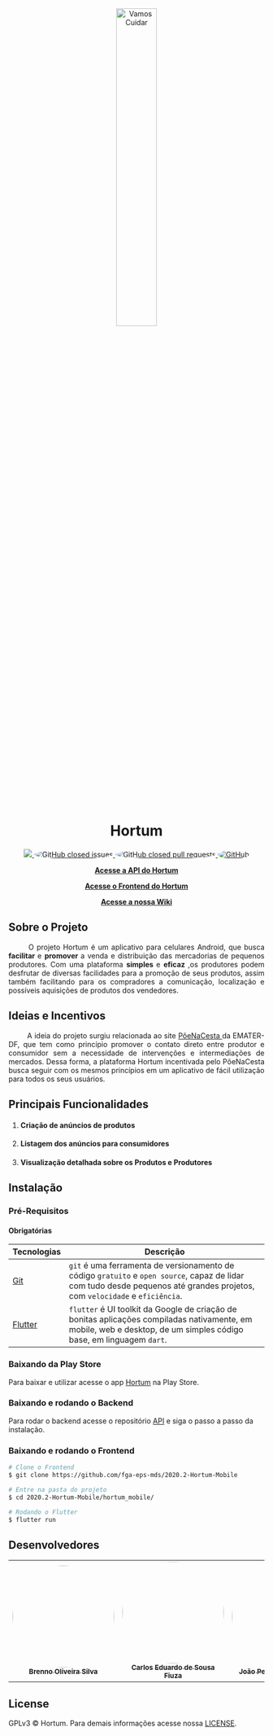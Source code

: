 <!-- Logo -->
<div align="center">
	<img width=40% src="https://raw.githubusercontent.com/fga-eps-mds/2020.2-Hortum/main/docs/img/logo.png" alt="Vamos Cuidar" class="lg">
</div>

<!-- Nome do Projeto -->
<h1 align="center"> Hortum </h1>

<!-- Badges -->
<!-- (TODO) Adicionar as Badges de DevOps -->
<p align="center">
      	<a href="https://codecov.io/gh/fga-eps-mds/2020.2-Hortum-Mobile">
        	<img src="https://codecov.io/gh/fga-eps-mds/2020.2-Hortum-Mobile/branch/main/graph/badge.svg?token=CY695ZAMSZ"/>
      	</a>
	<a href="https://github.com/fga-eps-mds/2020.2-Hortum/issues?q=is%3Aissue+is%3Aclosed">
        	 <img style="border-radius: 50%;" alt="GitHub closed issues" src="https://img.shields.io/github/issues-closed-raw/fga-eps-mds/2020.2-Hortum?style=flat">
	</a>
	<a href="https://github.com/fga-eps-mds/2020.2-Hortum/pulls?q=is%3Apr+is%3Aclosed">
		<img style="border-radius: 50%;" alt="GitHub closed pull requests" src="https://img.shields.io/github/issues-pr-closed-raw/fga-eps-mds/2020.2-Hortum?style=flat">
        </a>
	<a href="https://github.com/fga-eps-mds/2020.2-Hortum/blob/main/LICENSE">
		<img style="border-radius: 50%;" alt="GitHub" src="https://img.shields.io/github/license/fga-eps-mds/2020.2-Hortum?style=flat">
	</a>
</p>

<!-- Repositórios/wiki -->
<p align="center">
	<a href="https://github.com/fga-eps-mds/2020.2-Hortum"><strong>Acesse a API do Hortum</strong></a>
</p>
<p align="center">
	<a href="https://github.com/fga-eps-mds/2020.2-Hortum-Mobile"><strong>Acesse o Frontend do Hortum</strong></a>
</p>
<p align="center">
	<a href="https://fga-eps-mds.github.io/2020.2-Hortum"><strong>Acesse a nossa Wiki</strong></a>
</p>

<!-- Descrição sobre o Projeto -->
## Sobre o Projeto

<p align="justify">&emsp; &emsp; O projeto Hortum é um aplicativo para celulares Android, que busca <strong> facilitar </strong> e <strong> promover </strong> a venda e distribuição das mercadorias de pequenos produtores. Com uma plataforma <strong> simples </strong> e <strong> eficaz </strong>,os produtores podem desfrutar de diversas facilidades para a promoção de seus produtos, assim também facilitando para os compradores a comunicação, localização e possíveis aquisições de produtos dos vendedores. </p>

<!-- Ideias e Incentivos -->
## Ideias e Incentivos

<p align="justify">&emsp; &emsp; A ideia do projeto surgiu relacionada ao site <a href="https://dfrural.emater.df.gov.br/poenacesta/"> PõeNaCesta </a> da EMATER-DF, que tem como princípio promover o contato direto entre produtor e consumidor sem a necessidade de intervenções e intermediações de mercados. Dessa forma, a plataforma Hortum incentivada pelo PõeNaCesta busca seguir com os mesmos princípios em um aplicativo de fácil utilização para todos os seus usuários. </p>

<!-- Funcionalidades Principais -->
## Principais Funcionalidades

1. #### Criação de anúncios de produtos
1. #### Listagem dos anúncios para consumidores
1. #### Visualização detalhada sobre os Produtos e Produtores

<!-- Releases -->
<!-- (TODO) Adicionar a R1 e R2 -->

<!-- Instalação -->
## Instalação

<!-- Pré-Requisitos -->
### Pré-Requisitos
#### Obrigatórias
|Tecnologias|Descrição|
|-|-|
|[Git](https://git-scm.com/)|`git` é uma ferramenta de versionamento de código `gratuito` e `open source`, capaz de lidar com tudo desde pequenos até grandes projetos, com `velocidade` e `eficiência`.|
|[Flutter](https://flutter.dev/docs/get-started/install)| `flutter` é UI toolkit da Google de criação de bonitas aplicações compiladas nativamente, em mobile, web e desktop, de um simples código base, em linguagem `dart`.|

<!-- Play Store -->
### Baixando da Play Store
Para baixar e utilizar acesse o app [Hortum](https://play.google.com/store/apps/details?id=com.hortum_mobile.mds) na Play Store.

<!-- Backend -->
### Baixando e rodando o Backend
Para rodar o backend acesse o repositório [API](https://github.com/fga-eps-mds/2020.2-Hortum) e siga o passo a passo da instalação.

<!-- Frontend -->
### Baixando e rodando o Frontend
```bash
# Clone o Frontend
$ git clone https://github.com/fga-eps-mds/2020.2-Hortum-Mobile

# Entre na pasta do projeto
$ cd 2020.2-Hortum-Mobile/hortum_mobile/

# Rodando o Flutter
$ flutter run
```

<!-- Contributing -->
## Desenvolvedores
<table>
	<tr>
		<td align="center"><a href="https://github.com/brenno-silva"><img style="border-radius: 50%;" src="https://avatars.githubusercontent.com/u/54643530?s=460&u=35993e065c3b56710145bc3bdb13b40d36b2d433&v=4" width="200px;" alt=""/><br /><sub><b>Brenno Oliveira Silva</b></sub></a><br /><a href="https://github.com/brenno-silva"></a></td>
		<td align="center"><a href="https://github.com/CarlosFiuza"><img style="border-radius: 50%;" src="https://avatars.githubusercontent.com/u/71738659?s=460&u=61e0cdb48aa16f91870a3c25e1c93e1bf2856072&v=4" width="200px;" alt=""/><br /><sub><b>Carlos Eduardo de Sousa Fiuza</b></sub></a><br /><a href="https://github.com/CarlosFiuza"></a></td>
		<td align="center"><a href="https://github.com/Joao-Moura"><img style="border-radius: 50%;" src="https://avatars.githubusercontent.com/u/46077033?s=460&u=f32654cf2f096598e9eca3e48b040641fcff3009&v=4" width="200px;" alt=""/><br /><sub><b>João Pedro Moura Oliveira</b></sub></a><br /><a href="https://github.com/Joao-Moura"></a></td>
		<td align="center"><a href="https://github.com/LucasBraunX"><img style="border-radius: 50%;" src="https://avatars.githubusercontent.com/u/78307547?s=460&u=4850fd4162bdaad78e15d7f133673cacfa61dfb6&v=4" width="200px;" alt=""/><br /><sub><b>Lucas Braun Vieira Xavier</b></sub></a><br /><a href="https://github.com/LucasBraunX"></a></td>
        <td align="center"><a href="https://github.com/matheuscvp"><img style="border-radius: 50%;" src="https://avatars.githubusercontent.com/u/54119660?s=460&u=c4c6a51b9894b9773ce04caae2a0dd4d16612b83&v=4" width="200px;" alt=""/><br /><sub><b>Matheus Calixto Vaz Pinheiro</b></sub></a><br /><a href="https://github.com/matheuscvp"></a></td>
		<td align="center"><a href="https://github.com/vital14"><img style="border-radius: 50%;" src="https://avatars.githubusercontent.com/u/54643459?s=460&u=d1761ee486cfc4cf7ac0a36adb98572d3db35e32&v=4" width="200px;" alt=""/><br /><sub><b>Victor Souza Dantas Martins Lima</b></sub></a><br /><a href="https://github.com/vital14"></a></td>
		<td align="center"><a href="https://github.com/VitorLamego"><img style="border-radius: 50%;" src="https://avatars.githubusercontent.com/u/54643464?s=460&u=43a46df920c57476dfe9abe953eba2b89f8f7ca0&v=4" width="200px;" alt=""/><br /><sub><b>Vitor Magalhães Lamego</b></sub></a><br /><a href="https://github.com/VitorLamego"></a></td>
	</tr>
</table>

<!-- License -->
## License
GPLv3 © Hortum. Para demais informações acesse nossa [LICENSE](./LICENSE).
